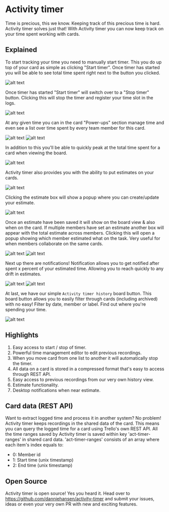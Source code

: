# Activity timer
Time is precious, this we know. Keeping track of this precious time is hard. Activity timer solves just that! With Activity timer you can now keep track on your time spent working with cards.


## Explained

To start tracking your time you need to manually start timer. This you do up top of your card as simple as clicking "Start timer". Once timer has started you will be able to see total time spent right next to the button you clicked. 

![alt text](https://d3eyxhmqemauky.cloudfront.net/images/screenshot1.png?r=1 "Start timer & time spent")

Once timer has started "Start timer" will switch over to a "Stop timer" button. Clicking this will stop the timer and register your time slot in the logs.

![alt text](https://d3eyxhmqemauky.cloudfront.net/images/screenshot2.png?r=1 "Stop timer & time spent")

At any given time you can in the card "Power-ups" section manage time and even see a list over time spent by every team member for this card.

![alt text](https://d3eyxhmqemauky.cloudfront.net/images/screenshot3.png?r=1 "Clear data, manage time and time spent")
![alt text](https://d3eyxhmqemauky.cloudfront.net/images/screenshot5.png?r=1 "Manage time")

In addition to this you'll be able to quickly peak at the total time spent for a card when viewing the board.

![alt text](https://d3eyxhmqemauky.cloudfront.net/images/screenshot4.png?r=1 "Time spent")

Activity timer also provides you with the ability to put estimates on your cards.

![alt text](https://d3eyxhmqemauky.cloudfront.net/images/screenshot7.png?r=1 "Estimate")

Clicking the estimate box will show a popup where you can create/update your estimate.

![alt text](https://d3eyxhmqemauky.cloudfront.net/images/screenshot10.png?r=1 "Change estimate")

Once an estimate have been saved it will show on the board view & also when on the card. If multiple members have set an estimate another box will appear with the total estimate across members. Clicking this will open a popup showing which member estimated what on the task. Very useful for when members collaborate on the same cards.

![alt text](https://d3eyxhmqemauky.cloudfront.net/images/screenshot9.png?r=1 "Estimate")
![alt text](https://d3eyxhmqemauky.cloudfront.net/images/screenshot8.png?r=1 "Estimates")

Next up there are notifications! Notification allows you to get notified after spent x percent of your estimated time. Allowing you to reach quickly to any drift in estimates.

![alt text](https://d3eyxhmqemauky.cloudfront.net/images/screenshot11.png?r=1 "Estimates")
![alt text](https://d3eyxhmqemauky.cloudfront.net/images/screenshot12.png?r=1 "Estimates")

At last, we have our simple `Activity timer history` board button. This board button allows you to easily filter through cards (including archived) with no easy! Filter by date, member or label. Find out where you're spending your time.

![alt text](https://d3eyxhmqemauky.cloudfront.net/images/screenshot6.png?r=1 "Activity timer history")

## Highlights

1. Easy access to start / stop of timer.
2. Powerful time management editor to edit previous recordings.
3. When you move card from one list to another it will automatically stop the timer.
4. All data on a card is stored in a compressed format that's easy to access through REST API.
5. Easy access to previous recordings from our very own history view.
6. Estimate functionality.
7. Desktop notifications when near estimate.

## Card data (REST API)

Want to extract logged time and process it in another system? No problem! Activity timer keeps recordings in the shared data of the card. This means you can query the logged time for a card using Trello's own REST API. All the time ranges saved by Activity timer is saved within key 'act-timer-ranges' in shared card data. 'act-timer-ranges' consists of an array where each item's index equals to:

- 0: Member id
- 1: Start time (unix timestamp)
- 2: End time (unix timestamp)

## Open Source

Activity timer is open source! Yes you heard it. Head over to https://github.com/danniehansen/activity-timer and submit your issues, ideas or even your very own PR with new and exciting features.
